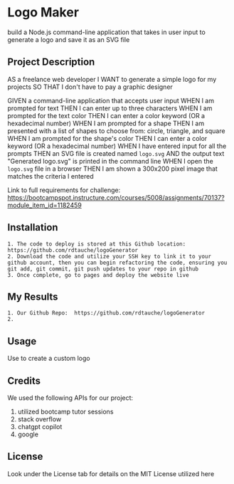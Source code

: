 # Logo Maker
build a Node.js command-line application that takes in user input to generate a logo and save it as an SVG file

## Project Description

AS a freelance web developer
I WANT to generate a simple logo for my projects
SO THAT I don't have to pay a graphic designer

GIVEN a command-line application that accepts user input
WHEN I am prompted for text
THEN I can enter up to three characters
WHEN I am prompted for the text color
THEN I can enter a color keyword (OR a hexadecimal number)
WHEN I am prompted for a shape
THEN I am presented with a list of shapes to choose from: circle, triangle, and square
WHEN I am prompted for the shape's color
THEN I can enter a color keyword (OR a hexadecimal number)
WHEN I have entered input for all the prompts
THEN an SVG file is created named `logo.svg`
AND the output text "Generated logo.svg" is printed in the command line
WHEN I open the `logo.svg` file in a browser
THEN I am shown a 300x200 pixel image that matches the criteria I entered

Link to full requirements for challenge:  https://bootcampspot.instructure.com/courses/5008/assignments/70137?module_item_id=1182459

## Installation

    1. The code to deploy is stored at this Github location:  https://github.com/rdtauche/logoGenerator
    2. Download the code and utilize your SSH key to link it to your github account, then you can begin refactoring the code, ensuring you git add, git commit, git push updates to your repo in github
    3. Once complete, go to pages and deploy the website live

## My Results
    1. Our Github Repo:  https://github.com/rdtauche/logoGenerator
    2. 


## Usage

Use to create a custom logo

## Credits
We used the following APIs for our project:
1. utilized bootcamp tutor sessions
2. stack overflow
3. chatgpt copilot
4. google


## License

Look under the License tab for details on the MIT License utilized here